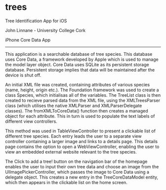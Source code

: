 # trees
Tree Identification App for iOS

John Linnane  -  University College Cork

iPhone Core Data App

****************************************

This application is a searchable database of tree species. This database uses Core Data, a framework developed by Apple which is used to manage the model layer object. Core Data uses SQLite as its persistent storage database. Persistent storage implies that data will be maintained after the device is shut off. 

An initial XML file was created, containing attributes of various species (name, height, origin etc.). The Foundation framework was used to create a class Species, which initialisas all of the variables. The TreeList class is then created to recieve parsed data from the XML file, using the XMLTreesParser class (which utilises the native XMLParser and XMLParserDelegate classes). The fromXMLToCoreData() function then creates a managed object for each attribute. This in turn is used to populate the text labels of different view controllers.  

This method was used in TableViewController to present a clickable list of different tree species. Each entry leads the user to a separate view controller containing a larger image and links to a details page. This details page contains the option to open a WebViewController, enabling the user to view an embedded external website relevant to the tree species.

The Click to add a tree!  button on the navigation bar of the homepage enables the user to input their own tree data and choose an image from the UIImagePickerController, which passes the image to Core Data using a delegate object. This creates a new entry in the TreeCoreDataModel entity, which then appears in the clickable list on the home screen. 
